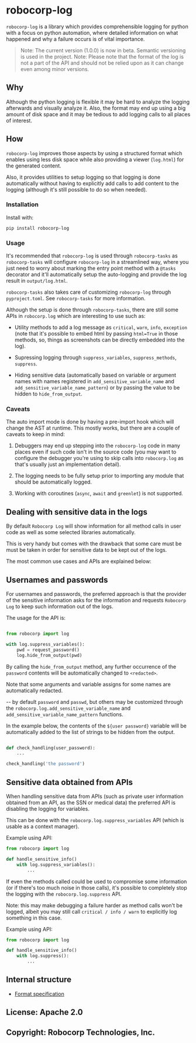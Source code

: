 # robocorp-log

`robocorp-log` is a library which provides comprehensible logging for python with 
a focus on python automation, where detailed information on what happened and why a
failure occurs is of vital importance.

> Note: The current version (1.0.0) is now in beta. Semantic versioning is used in the project.
> Note: Please note that the format of the log is not a part of the API and should 
> not be relied upon as it can change even among minor versions.

## Why

Although the python logging is flexible it may be hard to analyze the logging afterwards and
visually analyze it. Also, the format may end up using a big amount of disk space
and it may be tedious to add logging calls to all places of interest.

## How

`robocorp-log` improves those aspects by using a structured format which enables using less disk space
while also providing a viewer (`log.html`) for the generated content.

Also, it provides utilities to setup logging so that logging is done automatically without having
to explicitly add calls to add content to the logging (although it's still possible to do so
when needed).


### Installation

Install with:

`pip install robocorp-log`


### Usage

It's recommended that `robocorp-log` is used through `robocorp-tasks` as 
`robocorp-tasks` will configure `robocorp-log` in a streamlined way,
where you just need to worry about marking the entry point method with a `@tasks`
decorator and it'll automatically setup the auto-logging and provide the
log result in `output/log.html`.

`robocorp-tasks` also takes care of customizing `robocorp-log` through `pyproject.toml`.
See `robocorp-tasks` for more information.

Although the setup is done through `robocorp-tasks`, there are still
some APIs in `robocorp.log` which are interesting to use such as:

- Utility methods to add a log message as `critical`, `warn`, `info`, `exception`
  (note that it's possible to embed html by passing `html=True` in those methods,
  so, things as screenshots can be directly embedded into the log).
  
- Supressing logging through `suppress_variables`, `suppress_methods`, `suppress`.

- Hiding sensitive data (automatically based on variable or argument names with
  names registered in `add_sensitive_variable_name` and `add_sensitive_variable_name_pattern`)
  or by passing the value to be hidden to `hide_from_output`.
  
  
### Caveats

The auto import mode is done by having a pre-import hook which will change the AST
at runtime. This mostly works, but there are a couple of caveats to keep in mind:

1. Debuggers may end up stepping into the `robocorp-log` code in
many places even if such code isn't in the source code (you may want to configure 
the debugger you're using to skip calls into `robocorp.log` as that's usually
just an implementation detail).

2. The logging needs to be fully setup prior to importing any module that should 
be automatically logged.

3. Working with coroutines (`async`, `await` and `greenlet`) is not supported.


## Dealing with sensitive data in the logs

By default `Robocorp Log` will show information for all method calls in user
code as well as some selected libraries automatically.

This is very handy but comes with the drawback that some care must be must be taken 
in order for sensitive data to be kept out of the logs.

The most common use cases and APIs are explained below:

Usernames and passwords
------------------------

For usernames and passwords, the preferred approach is that the provider of the sensitive information
asks for the information and requests `Robocorp Log` to keep such information out of
the logs.

The usage for the API is:

```python

from robocorp import log

with log.suppress_variables():
    pwd = request_password()
    log.hide_from_output(pwd)
```

By calling the `hide_from_output` method, any further occurrence of the `password` contents will be
automatically changed to `<redacted>`.

Note that some arguments and variable assigns for some names are automatically redacted.

-- by default `password` and `passwd`, but others may be customized through the 
`robocorp.log.add_sensitive_variable_name` and `add_sensitive_variable_name_pattern`
functions.

In the example below, the contents of the `${user password}` variable will be automatically added to
the list of strings to be hidden from the output.

```python

def check_handling(user_password):
    ...

check_handling('the password')
```


Sensitive data obtained from APIs
----------------------------------

When handling sensitive data from APIs (such as private user information obtained from an API, as the SSN
or medical data) the preferred API is disabling the logging for variables.

This can be done with the `robocorp.log.suppress_variables` API (which is usable as a context manager).

Example using API:

```python
from robocorp import log

def handle_sensitive_info()
    with log.suppress_variables():
        ...

```


If even the methods called could be used to compromise some information (or if
there's too much noise in those calls), it's possible
to completely stop the logging with the `robocorp.log.suppress` API. 

Note: this may make debugging a failure harder as method calls won't be logged, 
albeit you may still call `critical / info / warn` to explicitly log something in this case.

Example using API:

```python
from robocorp import log

def handle_sensitive_info()
    with log.suppress():
        ...

```


## Internal structure

* [Format specification](https://github.com/robocorp/robo/tree/master/log/docs/format.md)

## License: Apache 2.0
## Copyright: Robocorp Technologies, Inc.

